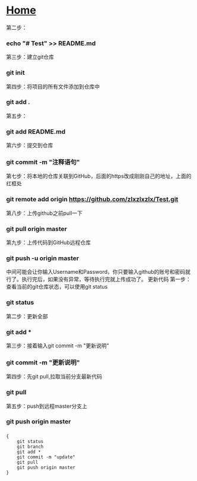 # [Home](../README.md)
第二步：
### echo "# Test" >> README.md

第三步：建立git仓库
### git init

第四步：将项目的所有文件添加到仓库中
### git add .

第五步：
### git add README.md

第六步：提交到仓库
### git commit -m "注释语句"

第七步：将本地的仓库关联到GitHub，后面的https改成刚刚自己的地址，上面的红框处
### git remote add origin https://github.com/zlxzlxzlx/Test.git

第八步：上传github之前pull一下
### git pull origin master

第九步：上传代码到GitHub远程仓库
### git push -u origin master

中间可能会让你输入Username和Password，你只要输入github的账号和密码就行了。执行完后，如果没有异常，等待执行完就上传成功了。
更新代码
第一步：查看当前的git仓库状态，可以使用git status
### git status

第二步：更新全部
### git add *

第三步：接着输入git commit -m "更新说明"
### git commit -m "更新说明"

第四步：先git pull,拉取当前分支最新代码
### git pull

第五步：push到远程master分支上
### git push origin master
### ##############
	{
		git status
		git branch
		git add *
		git commit -m "update"
		git pull
		git push origin master
	}